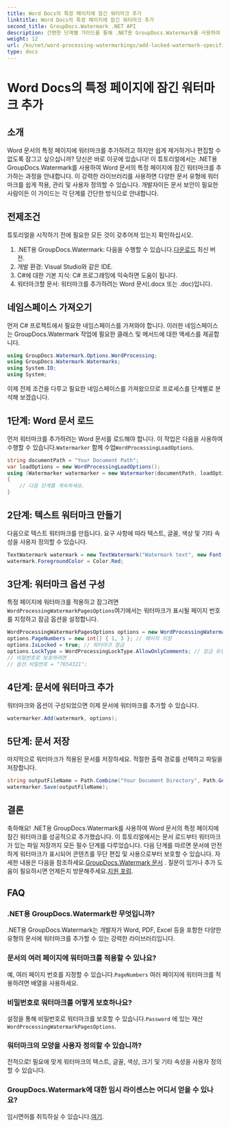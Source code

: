 ```yaml
---
title: Word Docs의 특정 페이지에 잠긴 워터마크 추가
linktitle: Word Docs의 특정 페이지에 잠긴 워터마크 추가
second_title: GroupDocs.Watermark .NET API
description: 간편한 단계별 가이드를 통해 .NET용 GroupDocs.Watermark를 사용하여 Word 문서의 특정 페이지에 잠긴 워터마크를 추가하는 방법을 알아보세요.
weight: 12
url: /ko/net/word-processing-watermarkings/add-locked-watermark-specific-pages-word-docs/
type: docs
---
```

# Word Docs의 특정 페이지에 잠긴 워터마크 추가

## 소개
Word 문서의 특정 페이지에 워터마크를 추가하려고 하지만 쉽게 제거하거나 편집할 수 없도록 잠그고 싶으십니까? 당신은 바로 이곳에 있습니다! 이 튜토리얼에서는 .NET용 GroupDocs.Watermark를 사용하여 Word 문서의 특정 페이지에 잠긴 워터마크를 추가하는 과정을 안내합니다. 이 강력한 라이브러리를 사용하면 다양한 문서 유형에 워터마크를 쉽게 적용, 관리 및 사용자 정의할 수 있습니다. 개발자이든 문서 보안이 필요한 사람이든 이 가이드는 각 단계를 간단한 방식으로 안내합니다.
## 전제조건
튜토리얼을 시작하기 전에 필요한 모든 것이 갖추어져 있는지 확인하십시오.
1.  .NET용 GroupDocs.Watermark: 다음을 수행할 수 있습니다.[다운로드](https://releases.groupdocs.com/Watermark/net/) 최신 버전.
2. 개발 환경: Visual Studio와 같은 IDE.
3. C#에 대한 기본 지식: C# 프로그래밍에 익숙하면 도움이 됩니다.
4. 워터마크할 문서: 워터마크를 추가하려는 Word 문서(.docx 또는 .doc)입니다.
## 네임스페이스 가져오기
먼저 C# 프로젝트에서 필요한 네임스페이스를 가져와야 합니다. 이러한 네임스페이스는 GroupDocs.Watermark 작업에 필요한 클래스 및 메서드에 대한 액세스를 제공합니다.
```csharp
using GroupDocs.Watermark.Options.WordProcessing;
using GroupDocs.Watermark.Watermarks;
using System.IO;
using System;
```
이제 전제 조건을 다루고 필요한 네임스페이스를 가져왔으므로 프로세스를 단계별로 분석해 보겠습니다.
## 1단계: Word 문서 로드
 먼저 워터마크를 추가하려는 Word 문서를 로드해야 합니다. 이 작업은 다음을 사용하여 수행할 수 있습니다.`Watermarker` 함께 수업`WordProcessingLoadOptions`.
```csharp
string documentPath = "Your Document Path";
var loadOptions = new WordProcessingLoadOptions();
using (Watermarker watermarker = new Watermarker(documentPath, loadOptions))
{
    // 다음 단계를 계속하세요.
}
```
## 2단계: 텍스트 워터마크 만들기
다음으로 텍스트 워터마크를 만듭니다. 요구 사항에 따라 텍스트, 글꼴, 색상 및 기타 속성을 사용자 정의할 수 있습니다.
```csharp
TextWatermark watermark = new TextWatermark("Watermark text", new Font("Arial", 19));
watermark.ForegroundColor = Color.Red;
```
## 3단계: 워터마크 옵션 구성
 특정 페이지에 워터마크를 적용하고 잠그려면`WordProcessingWatermarkPagesOptions`여기에서는 워터마크가 표시될 페이지 번호를 지정하고 잠금 옵션을 설정합니다.
```csharp
WordProcessingWatermarkPagesOptions options = new WordProcessingWatermarkPagesOptions();
options.PageNumbers = new int[] { 1, 3 }; // 페이지 지정
options.IsLocked = true; // 워터마크 잠금
options.LockType = WordProcessingLockType.AllowOnlyComments; // 잠금 유형 설정
// 비밀번호로 보호하려면
// 옵션.비밀번호 = "7654321";
```
## 4단계: 문서에 워터마크 추가
워터마크와 옵션이 구성되었으면 이제 문서에 워터마크를 추가할 수 있습니다.
```csharp
watermarker.Add(watermark, options);
```
## 5단계: 문서 저장
마지막으로 워터마크가 적용된 문서를 저장하세요. 적절한 출력 경로를 선택하고 파일을 저장합니다.
```csharp
string outputFileName = Path.Combine("Your Document Directory", Path.GetFileName(documentPath));
watermarker.Save(outputFileName);
```
## 결론
축하해요! .NET용 GroupDocs.Watermark를 사용하여 Word 문서의 특정 페이지에 잠긴 워터마크를 성공적으로 추가했습니다. 이 튜토리얼에서는 문서 로드부터 워터마크가 있는 파일 저장까지 모든 필수 단계를 다루었습니다. 다음 단계를 따르면 문서에 안전하게 워터마크가 표시되어 콘텐츠를 무단 편집 및 사용으로부터 보호할 수 있습니다.
 자세한 내용은 다음을 참조하세요.[GroupDocs.Watermark 문서](https://tutorials.groupdocs.com/Watermark/net/) . 질문이 있거나 추가 도움이 필요하시면 언제든지 방문해주세요.[지원 포럼](https://forum.groupdocs.com/c/watermark/19).
## FAQ
### .NET용 GroupDocs.Watermark란 무엇입니까?
.NET용 GroupDocs.Watermark는 개발자가 Word, PDF, Excel 등을 포함한 다양한 유형의 문서에 워터마크를 추가할 수 있는 강력한 라이브러리입니다.
### 문서의 여러 페이지에 워터마크를 적용할 수 있나요?
 예, 여러 페이지 번호를 지정할 수 있습니다.`PageNumbers` 여러 페이지에 워터마크를 적용하려면 배열을 사용하세요.
### 비밀번호로 워터마크를 어떻게 보호하나요?
 설정을 통해 비밀번호로 워터마크를 보호할 수 있습니다.`Password` 에 있는 재산`WordProcessingWatermarkPagesOptions`.
### 워터마크의 모양을 사용자 정의할 수 있습니까?
전적으로! 필요에 맞게 워터마크의 텍스트, 글꼴, 색상, 크기 및 기타 속성을 사용자 정의할 수 있습니다.
### GroupDocs.Watermark에 대한 임시 라이센스는 어디서 얻을 수 있나요?
 임시면허를 취득하실 수 있습니다.[여기](https://purchase.groupdocs.com/temporary-license/).